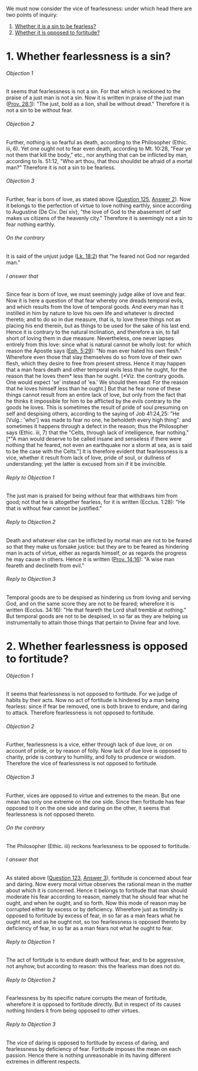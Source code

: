 We must now consider the vice of fearlessness: under which head there are two points of inquiry:  

1. [ Whether it is a sin to be fearless?](#1.%20Whether%20fearlessness%20is%20a%20sin?)
2. [ Whether it is opposed to fortitude?](#2.%20Whether%20fearlessness%20is%20opposed%20to%20fortitude?)



# 1. Whether fearlessness is a sin? 

###### Objection 1
It seems that fearlessness is not a sin. For that which is reckoned to the praise of a just man is not a sin. Now it is written in praise of the just man ([Prov. 28:1](http://bible.gospelcom.net/bible?Prov++28:1)): "The just, bold as a lion, shall be without dread." Therefore it is not a sin to be without fear.  

###### Objection 2
Further, nothing is so fearful as death, according to the Philosopher (Ethic. iii, 6). Yet one ought not to fear even death, according to Mt. 10:28, "Fear ye not them that kill the body," etc., nor anything that can be inflicted by man, according to Is. 51:12, "Who art thou, that thou shouldst be afraid of a mortal man?" Therefore it is not a sin to be fearless.  

###### Objection 3
Further, fear is born of love, as stated above ([Question 125](125.%20Fear.md), [Answer 2](125.%20Fear.md#2.%20Whether%20the%20sin%20of%20fear%20is%20contrary%20to%20fortitude?%20)). Now it belongs to the perfection of virtue to love nothing earthly, since according to Augustine (De Civ. Dei xiv), "the love of God to the abasement of self makes us citizens of the heavenly city." Therefore it is seemingly not a sin to fear nothing earthly.  

###### On the contrary
It is said of the unjust judge ([Lk. 18:2](http://bible.gospelcom.net/bible?Lk++18:2)) that "he feared not God nor regarded man."  

###### I answer that
Since fear is born of love, we must seemingly judge alike of love and fear. Now it is here a question of that fear whereby one dreads temporal evils, and which results from the love of temporal goods. And every man has it instilled in him by nature to love his own life and whatever is directed thereto; and to do so in due measure, that is, to love these things not as placing his end therein, but as things to be used for the sake of his last end. Hence it is contrary to the natural inclination, and therefore a sin, to fall short of loving them in due measure. Nevertheless, one never lapses entirely from this love: since what is natural cannot be wholly lost: for which reason the Apostle says ([Eph. 5:29](http://bible.gospelcom.net/bible?Eph++5:29)): "No man ever hated his own flesh." Wherefore even those that slay themselves do so from love of their own flesh, which they desire to free from present stress. Hence it may happen that a man fears death and other temporal evils less than he ought, for the reason that he loves them\* less than he ought. \[\*Viz. the contrary goods. One would expect 'se' instead of 'ea.' We should then read: For the reason that he loves himself less than he ought.\] But that he fear none of these things cannot result from an entire lack of love, but only from the fact that he thinks it impossible for him to be afflicted by the evils contrary to the goods he loves. This is sometimes the result of pride of soul presuming on self and despising others, according to the saying of Job 41:24,25: "He \[Vulg.: 'who'\] was made to fear no one, he beholdeth every high thing": and sometimes it happens through a defect in the reason; thus the Philosopher says (Ethic. iii, 7) that the "Celts, through lack of intelligence, fear nothing." \[\*"A man would deserve to be called insane and senseless if there were nothing that he feared, not even an earthquake nor a storm at sea, as is said to be the case with the Celts."\] It is therefore evident that fearlessness is a vice, whether it result from lack of love, pride of soul, or dullness of understanding: yet the latter is excused from sin if it be invincible.  

###### Reply to Objection 1
The just man is praised for being without fear that withdraws him from good; not that he is altogether fearless, for it is written (Ecclus. 1:28): "He that is without fear cannot be justified."  

###### Reply to Objection 2
Death and whatever else can be inflicted by mortal man are not to be feared so that they make us forsake justice: but they are to be feared as hindering man in acts of virtue, either as regards himself, or as regards the progress he may cause in others. Hence it is written ([Prov. 14:16](http://bible.gospelcom.net/bible?Prov++14:16)): "A wise man feareth and declineth from evil."  

###### Reply to Objection 3
Temporal goods are to be despised as hindering us from loving and serving God, and on the same score they are not to be feared; wherefore it is written (Ecclus. 34:16): "He that feareth the Lord shall tremble at nothing." But temporal goods are not to be despised, in so far as they are helping us instrumentally to attain those things that pertain to Divine fear and love.  




# 2. Whether fearlessness is opposed to fortitude? 

###### Objection 1
It seems that fearlessness is not opposed to fortitude. For we judge of habits by their acts. Now no act of fortitude is hindered by a man being fearless: since if fear be removed, one is both brave to endure, and daring to attack. Therefore fearlessness is not opposed to fortitude.  

###### Objection 2
Further, fearlessness is a vice, either through lack of due love, or on account of pride, or by reason of folly. Now lack of due love is opposed to charity, pride is contrary to humility, and folly to prudence or wisdom. Therefore the vice of fearlessness is not opposed to fortitude.  

###### Objection 3
Further, vices are opposed to virtue and extremes to the mean. But one mean has only one extreme on the one side. Since then fortitude has fear opposed to it on the one side and daring on the other, it seems that fearlessness is not opposed thereto.  

###### On the contrary
The Philosopher (Ethic. iii) reckons fearlessness to be opposed to fortitude.  

###### I answer that
As stated above ([Question 123](../123-124.%20Fortitude/123.%20Fortitude.md), [Answer 3](../123-124.%20Fortitude/123.%20Fortitude.md#3.%20Whether%20fortitude%20is%20about%20fear%20and%20dying?%20)), fortitude is concerned about fear and daring. Now every moral virtue observes the rational mean in the matter about which it is concerned. Hence it belongs to fortitude that man should moderate his fear according to reason, namely that he should fear what he ought, and when he ought, and so forth. Now this mode of reason may be corrupted either by excess or by deficiency. Wherefore just as timidity is opposed to fortitude by excess of fear, in so far as a man fears what he ought not, and as he ought not, so too fearlessness is opposed thereto by deficiency of fear, in so far as a man fears not what he ought to fear.  

###### Reply to Objection 1
The act of fortitude is to endure death without fear, and to be aggressive, not anyhow, but according to reason: this the fearless man does not do.  

###### Reply to Objection 2
Fearlessness by its specific nature corrupts the mean of fortitude, wherefore it is opposed to fortitude directly. But in respect of its causes nothing hinders it from being opposed to other virtues.  

###### Reply to Objection 3
The vice of daring is opposed to fortitude by excess of daring, and fearlessness by deficiency of fear. Fortitude imposes the mean on each passion. Hence there is nothing unreasonable in its having different extremes in different respects.